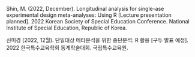 Shin, M. (2022, December). Longitudinal analysis for single-ase experimental design meta-analyses: Using R [Lecture presentation planned]. 2022 Korean Society of Special Education Conference. National Institute of Special Education, Republic of Korea.

신미경 (2022, 12월). 단일대상 메타분석을 위한 종단분석: R 활용 [구두 발표 예정]. 2022 한국특수교육학회 동계학술대회. 국립특수교육원.
